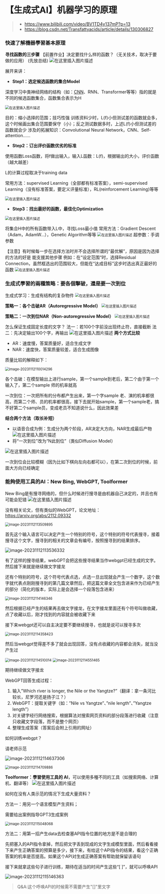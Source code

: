 # 【生成式AI】机器学习的原理

> - https://www.bilibili.com/video/BV1TD4y137mP?p=13
> - https://blog.csdn.net/Transfattyacids/article/details/130306827

### 快速了解機器學習基本原理

**寻找函数的三步骤**
【前置作业】决定要找什么样的函数？（无关技术，取决于要做的应用）
(先放总结)
![在这里插入图片描述](【生成式AI】机器学习的原理.assets/a61e0bd1c63847438a3d3d8849f54290.png)

展开来讲：

- **Step1：选定候选函数的集合Model**

深度学习中类神经网络的结构（如：[CNN](https://so.csdn.net/so/search?q=CNN&spm=1001.2101.3001.7020)、RNN、Transformer等等）指的就是不同的候选函数集合，函数集合表示为H

<img src="【生成式AI】机器学习的原理.assets/69957d752279467bafa6f2b28754bcb6.png" alt="在这里插入图片描述" style="zoom:80%;" />

目的：缩小选择的范围；技巧性强
训练资料少时，L(f)小但测试差的函数就会多，这个时候画出集合范围要保守（小）；反之测试数据多时，上述L(f)小但测试差的函数就会少
涉及的拓展知识：Convolutional Neural Network，CNN、Self-attention……

- **Step2：订出评价函数优劣的标准**

使用函数Loss函数，将f做出输入，输入L函数：L(f)，根据输出的大小，评价函数（越大越差）

L的计算过程取决于training data

常用方法：supervised Learning（全部都有标准答案），semi-supervised Learning（没有标准答案，要定义评量标准），RL(reinforcement Learning)等等

<img src="【生成式AI】机器学习的原理.assets/ba5cddeaa8cd4537ba31e7617652843c.png" alt="在这里插入图片描述" style="zoom:80%;" />

- **Step3：找出最好的函数，最佳化Optimization**

<img src="【生成式AI】机器学习的原理.assets/d94770a8dc2343abb6082792abce340d.png" alt="在这里插入图片描述" style="zoom:80%;" />

将集合H中的所有函数带入L中，寻找Loss最小值
常用方法：Gradient Descent（Adam，AdamW…），Genetic Algorithm等等
<img src="【生成式AI】机器学习的原理.assets/0502fb6e52bb4beabd5a00905d900094.png" alt="在这里插入图片描述" style="zoom:80%;" />
超参数：手调参数

【注意】有时候每一步在选择方法时并不会选择所谓的“最优解”，原因是因为选择的方法的好是 能支援其他步骤
例如：在“设定范围“时，选择Residual Connection，虽然框选出的范围较大，但能在“达成目标”这步时选出真正最好的函数
<img src="【生成式AI】机器学习的原理.assets/d4881f16d1c64bd69fa30445af11320a.png" alt="在这里插入图片描述" style="zoom:80%;" />

### 生成式學習的兩種策略：要各個擊破，還是要一次到位

生成式学习：生成有结构的复杂物件
<img src="【生成式AI】机器学习的原理.assets/8630f940d9b64c76a7d520c7fcdf2df5.png" alt="在这里插入图片描述" style="zoom:80%;" />

**策略一：各个击破AR（Autoregressive Model）**
<img src="【生成式AI】机器学习的原理.assets/4809feb911ac41a9a3a45e8b15e25c56.png" alt="在这里插入图片描述" style="zoom:80%;" />

**策略二：一次到位NAR（Non-autoregressive Model）**
<img src="【生成式AI】机器学习的原理.assets/f561a9af1c4c4e9ab1e1b5fb496ec195.png" alt="在这里插入图片描述" style="zoom:80%;" />

怎么保证生成固定长度的文字？
法一：若100个字前没出现终止符，直接截断
法二：先决定输出100个字，再输出
![在这里插入图片描述](【生成式AI】机器学习的原理.assets/4f1d53393c954b32a3b18963b00f9611.png)
**两个方式比较**

- AR：速度慢，答案质量好，适合生成文字
- NAR：速度快，答案质量较差，适合生成图像

质量比较的解释如下：

<img src="【生成式AI】机器学习的原理.assets/image-20231112110014296.png" alt="image-20231112110014296" style="zoom:80%;" />

各个击破：在模型输出上进行sample，第一个sample到老后，第二个由于第一个输入了，第二个sample 师的机率就高

一次到位：一次把所有的分布都产生出来，第一个字sample 老、演的机率都很高，而第二个师、员的机率都很高，接下去就开始sample，第一个sample老，搞不好第二个sample员，变成老员不知道说什么，因此效果差

**结合两个方法（取长补短）**

- 以语音合成为例：生成分为两个阶段，AR决定大方向，NAR生成最后产物
  ![在这里插入图片描述](【生成式AI】机器学习的原理.assets/3fefc41bff8e4b7db5b85c55fffbdb43.png)
- 将“一次到位”改为“N此到位”（类似Diffusion Model）

![在这里插入图片描述](【生成式AI】机器学习的原理.assets/b735281d8a114e28999951a90c28dd06.png)

一次到位会比较模糊（因为比如下棋向左向右都可以），在第二次到位的时候，前面大方向已经确定

### 能夠使用工具的AI：New Bing, WebGPT, Toolformer

New Bing是有搜寻网络的，但什么时候进行搜寻是由机器自己决定的，并且也有可能会犯错
![在这里插入图片描述](【生成式AI】机器学习的原理.assets/7ab696dc0ee349ada43f2919a7b1ff4b.png)

没有相关论文，但有类似的WebGPT，论文地址： https://arxiv.org/abs/2112.09332

<img src="【生成式AI】机器学习的原理.assets/image-20231112113509895.png" alt="image-20231112113509895" style="zoom:80%;" />

首先这个输入语言可以决定产生一个特别的符号，这个特别的符号代表搜寻，接着搜寻这个文字，搜寻到的相关的文章会有编号，按照搜寻到的结果排序。

![image-20231112113536332](【生成式AI】机器学习的原理.assets/image-20231112113536332.png)

有了这样的搜寻结果，webGPT会把这些搜寻结果当作webgpt已经生成的文字。然后接下来就是继续做文字接龙

还有个特别的符号，这个符号代表点选，点选一旦出现就会产生一个数字，这个数字就代表点刚刚搜寻到的第几篇文章然后，把这篇文章全文包含进来作为已经产生的部分（简化的版本，实际上是会选择一个段落包含进来）

<img src="【生成式AI】机器学习的原理.assets/image-20231112114146346.png" alt="image-20231112114146346" style="zoom:80%;" />

然后根据已经产生的结果再去做文字接龙，在文字接龙里面还有个符号叫做收藏，点了收藏以后，刚才找到的内容就会被收藏下来

接下来webgpt还可以自主决定要不要继续搜寻，也就是说可以搜寻多次

<img src="【生成式AI】机器学习的原理.assets/image-20231112114358423.png" alt="image-20231112114358423" style="zoom:80%;" />

然后当webgpt觉得差不多了就会出现回答，没有点收藏的内容都会消失，就当没产生过

<img src="【生成式AI】机器学习的原理.assets/image-20231112114510014.png" alt="image-20231112114510014" style="zoom:80%;" />

<img src="【生成式AI】机器学习的原理.assets/image-20231112114551465.png" alt="image-20231112114551465" style="zoom:80%;" />

期待继续做文字接龙

WebGPT回答生成过程：

1. 输入”Which river is longer, the Nile or the Yangtze?”（翻译：拿一条河比较长，尼罗河还是扬子江？）
2. WebGPT：提取关键字（如：”Nile vs Yangtze”、”nile length”、”Yangtze length”）
3. 对关键字经行网络搜索，根据算法对搜索网页资料的部分段落进行收藏（注意只收藏文字段落，而不是整个网页）
4. 整理生成答案（答案后会附上引用的网址）

如何训练webgpt？

请老师示范

![image-20231112114637306](【生成式AI】机器学习的原理.assets/image-20231112114637306.png)

<img src="【生成式AI】机器学习的原理.assets/image-20231112114709886.png" alt="image-20231112114709886" style="zoom:80%;" />

**Toolformer：學習使用工具的 AI**，可以使用多種不同的工具（如搜索网络、计算机、翻译等）
![在这里插入图片描述](【生成式AI】机器学习的原理.assets/515a4318d2ae49ca9065f7302771f702.png)

如何在没有人类示范的情况下生成大量资料？

方法一：用另一个语言模型产生资料；

需要给出案例指导GPT3生成案例

<img src="【生成式AI】机器学习的原理.assets/image-20231112115048068.png" alt="image-20231112115048068" style="zoom:80%;" />

方法二：用第一招产生data去检查塞API指令位置的地方是不是合理的

先把塞入的API指令拿掉，然后把文字丢到现成的文字生成模型里面，然后看看接下来产生正确答案的预算是多少，接下来，有给这个API指令的结果，看这个正确答案的机率是否提高。如果这个API对生成正确答案有帮助就保留该语句

接下来就拿这些句子进行训练，期待在适当的时间产生这些“[ ]”，就可以呼唤API

![image-20231112115146363](【生成式AI】机器学习的原理.assets/image-20231112115146363.png)

> Q&A:这个呼唤API的时候需不需要产生"[]"里文字

